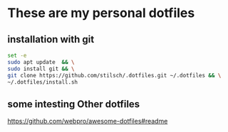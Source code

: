 # These are my personal dotfiles
## installation with git

```bash
set -e
sudo apt update  && \
sudo install git && \
git clone https://github.com/stilsch/.dotfiles.git ~/.dotfiles && \
~/.dotfiles/install.sh
```

## some intesting Other dotfiles
https://github.com/webpro/awesome-dotfiles#readme

